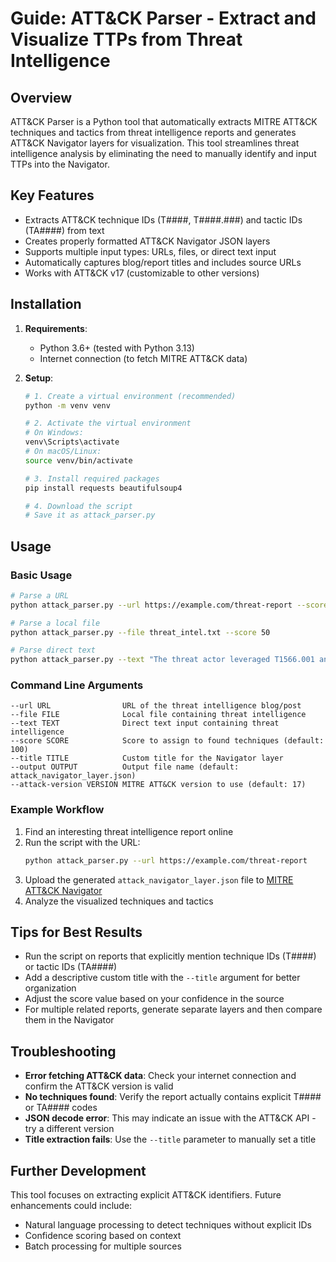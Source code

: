 # Guide: ATT&CK Parser - Extract and Visualize TTPs from Threat Intelligence

## Overview

ATT&CK Parser is a Python tool that automatically extracts MITRE ATT&CK techniques and tactics from threat intelligence reports and generates ATT&CK Navigator layers for visualization. This tool streamlines threat intelligence analysis by eliminating the need to manually identify and input TTPs into the Navigator.

## Key Features

- Extracts ATT&CK technique IDs (T####, T####.###) and tactic IDs (TA####) from text
- Creates properly formatted ATT&CK Navigator JSON layers
- Supports multiple input types: URLs, files, or direct text input
- Automatically captures blog/report titles and includes source URLs
- Works with ATT&CK v17 (customizable to other versions)

## Installation

1. **Requirements**:
   - Python 3.6+ (tested with Python 3.13)
   - Internet connection (to fetch MITRE ATT&CK data)

2. **Setup**:
   ```bash
   # 1. Create a virtual environment (recommended)
   python -m venv venv
   
   # 2. Activate the virtual environment
   # On Windows:
   venv\Scripts\activate
   # On macOS/Linux:
   source venv/bin/activate
   
   # 3. Install required packages
   pip install requests beautifulsoup4
   
   # 4. Download the script
   # Save it as attack_parser.py
   ```

## Usage

### Basic Usage

```bash
# Parse a URL
python attack_parser.py --url https://example.com/threat-report --score 75

# Parse a local file
python attack_parser.py --file threat_intel.txt --score 50

# Parse direct text
python attack_parser.py --text "The threat actor leveraged T1566.001 and TA0001 in their campaign" --score 100
```

### Command Line Arguments

```
--url URL                URL of the threat intelligence blog/post
--file FILE              Local file containing threat intelligence
--text TEXT              Direct text input containing threat intelligence
--score SCORE            Score to assign to found techniques (default: 100)
--title TITLE            Custom title for the Navigator layer
--output OUTPUT          Output file name (default: attack_navigator_layer.json)
--attack-version VERSION MITRE ATT&CK version to use (default: 17)
```

### Example Workflow

1. Find an interesting threat intelligence report online
2. Run the script with the URL:
   ```bash
   python attack_parser.py --url https://example.com/threat-report
   ```
3. Upload the generated `attack_navigator_layer.json` file to [MITRE ATT&CK Navigator](https://mitre-attack.github.io/attack-navigator/)
4. Analyze the visualized techniques and tactics

## Tips for Best Results

- Run the script on reports that explicitly mention technique IDs (T####) or tactic IDs (TA####)
- Add a descriptive custom title with the `--title` argument for better organization
- Adjust the score value based on your confidence in the source
- For multiple related reports, generate separate layers and then compare them in the Navigator

## Troubleshooting

- **Error fetching ATT&CK data**: Check your internet connection and confirm the ATT&CK version is valid
- **No techniques found**: Verify the report actually contains explicit T#### or TA#### codes
- **JSON decode error**: This may indicate an issue with the ATT&CK API - try a different version
- **Title extraction fails**: Use the `--title` parameter to manually set a title

## Further Development

This tool focuses on extracting explicit ATT&CK identifiers. Future enhancements could include:
- Natural language processing to detect techniques without explicit IDs
- Confidence scoring based on context
- Batch processing for multiple sources


